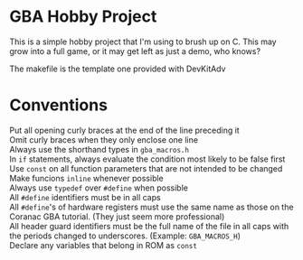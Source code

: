 # GBA Hobby Project
This is a simple hobby project that I'm using to brush up on C.
This may grow into a full game, or it may get left as just a demo, who knows?

The makefile is the template one provided with DevKitAdv

# Conventions
Put all opening curly braces at the end of the line preceding it  
Omit curly braces when they only enclose one line  
Always use the shorthand types in `gba_macros.h`  
In `if` statements, always evaluate the condition most likely to be false first  
Use `const` on all function parameters that are not intended to be changed  
Make funcions `inline` whenever possible  
Always use `typedef` over `#define` when possible  
All `#define` identifiers must be in all caps  
All `#define`'s of hardware registers must use the same name as those on the Coranac GBA tutorial. (They just seem more professional)  
All header guard identifiers must be the full name of the file in all caps with the periods changed to underscores. (Example: `GBA_MACROS_H`)  
Declare any variables that belong in ROM as `const`  
